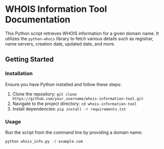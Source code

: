 # WHOIS Information Tool Documentation

This Python script retrieves WHOIS information for a given domain name. It utilizes the `python-whois` library to fetch various details such as registrar, name servers, creation date, updated date, and more.

## Getting Started

### Installation

Ensure you have Python installed and follow these steps:

1. Clone the repository: `git clone https://github.com/your_username/whois-information-tool.git`
2. Navigate to the project directory: `cd whois-information-tool`
3. Install dependencies: `pip install -r requirements.txt`

### Usage

Run the script from the command line by providing a domain name:

```bash
python whois_info.py -d example.com
